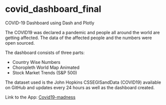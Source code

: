 # covid_dashboard_final
COVID-19 Dashboard using Dash and Plotly

The COVID19 was declared a pandemic and people all around the world are getting affected. The data of the affected people and the numbers were open sourced.

The dashboard consists of three parts:
<ul>
  <li>Country Wise Numbers</li>
  <li>Choropleth World Map Animated</li>
  <li>Stock Market Trends (S&P 500)</li>
</ul>

The dataset used is the John Hopkins CSSEGISandData (COVID19) available on GitHub and updates every 24 hours as well as the dashboard created.

Link to the App: <a href = 'https://covid19-madness.herokuapp.com/'>Covid19-madness</a>
